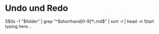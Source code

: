 # Undo und Redo

S$(ls -1 "$folder" | grep "^$shorthand[0-9]*\.md$" | sort -r | head -n 1)tart typing here...